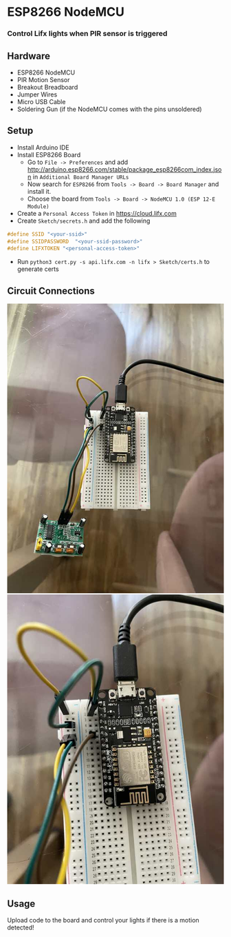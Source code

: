 # ESP8266 NodeMCU
### Control Lifx lights when PIR sensor is triggered

## Hardware

- ESP8266 NodeMCU
- PIR Motion Sensor
- Breakout Breadboard
- Jumper Wires
- Micro USB Cable
- Soldering Gun (if the NodeMCU comes with the pins unsoldered)

## Setup

- Install Arduino IDE
- Install ESP8266 Board
    - Go to `File -> Preferences` and add http://arduino.esp8266.com/stable/package_esp8266com_index.json in `Additional Board Manager URLs`
    - Now search for `ESP8266` from `Tools -> Board -> Board Manager` and install it.
    - Choose the board from `Tools -> Board -> NodeMCU 1.0 (ESP 12-E Module)`
- Create a `Personal Access Token` in https://cloud.lifx.com
- Create `Sketch/secrets.h` and add the following
``` C++
#define SSID "<your-ssid>"
#define SSIDPASSWORD  "<your-ssid-password>"
#define LIFXTOKEN "<personal-access-token>"
```
- Run `python3 cert.py -s api.lifx.com -n lifx > Sketch/certs.h` to generate certs

## Circuit Connections

![Circuit](./media/IMG_5837.jpg)
![BreadBoard](./media/IMG_5839.jpg)

## Usage

Upload code to the board and control your lights if there is a motion detected!